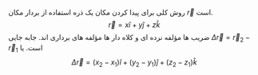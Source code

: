 روش کلی برای پیدا کردن مکان یک ذره استفاده از بردار مکان $\overrightarrow{r}$ است.
$$\overrightarrow{r}=x\hat{i}+y\hat{j}+z\hat{k}$$
ضریب ها مؤلفه نرده ای و کلاه دار ها مؤلفه های برداری اند.
جابه جایی $\Delta \overrightarrow{r}= \overrightarrow{r}_{2}- \overrightarrow{r}_{1}$ است.
یا
$$\Delta \overrightarrow{r}=(x_2-x_1)\hat{i}+(y_2-y_1)\hat{j}+(z_2-z_1)\hat{k}$$
